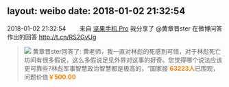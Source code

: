 layout: weibo
date: 2018-01-02 21:32:54
---
<meta name="referrer" content="no-referrer" />

2018-01-02 21:32:54  &nbsp;&nbsp;&nbsp;&nbsp;&nbsp;&nbsp; 来自 <a href="http://app.weibo.com/t/feed/Z4AgP" rel="nofollow">坚果手机 Pro</a>
我分享了 @黄章晋ster 在微博问答作出的回答 http://t.cn/RS2GvUg ​​​
> <img src="http://wx4.sinaimg.cn/large/85ccdfe7ly1fg0b3jzn35j210w0kuabp.jpg" />
>   黄章晋ster回答了:
>  黄老师，我一直对林彪的死感到可惜，对于林彪死亡坊间有很多假说，这么多假说足见外界对这事的好奇。您觉得哪个说法应该更可靠些?林彪军事智慧政治智慧都是极高的，“国家接
>  <font color=#ff8200><b>63223人</b></font>已围观，问题价值<font color=#ff8200><b>￥500.00</b></font>
